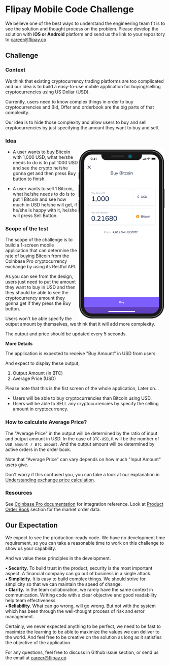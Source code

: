 # Flipay Mobile Code Challenge

We believe one of the best ways to understand the engineering team fit is to see the solution and thought process on the problem. Please develop the solution with **iOS or Android** platform and send us the link to your repository to career@flipay.co

## Challenge

### Context

We think that existing cryptocurrency trading platforms are too complicated and our idea is to build a easy-to-use mobile application for buying/selling cryptocurrencies using US Dollar (USD). 

Currently, users need to know complex things in order to buy cryptocurrencies and Bid, Offer and orderbook are the big parts of that complexity.  

Our idea is to hide those complexity and allow users to buy and sell cryptocurrencies by just specifying the amount they want to buy and sell.

### Idea

<img align="right" width="275" height="537" src="./images/mobile-mockup-screen.png">

- A user wants to buy Bitcoin with 1,000 USD, what he/she needs to do is to put 1000 USD and see the crypto he/she gonna get and then press Buy button to finish.

- A user wants to sell 1 Bitcoin, what he/she needs to do is to put 1 Bitcoin and see how much in USD he/she will get, if he/she is happy with it, he/she will press Sell Button.


### Scope of the test

The scope of the challenge is to build a 1-screen mobile application that can determine the rate of buying Bitcoin from the Coinbase Pro cryptocurrency exchange by using its Restful API.

As you can see from the design, users just need to put the amount they want to buy in USD and then they should be able to see the cryptocurrency amount they gonna get if they press the Buy button.

Users won't be able specify the output amount by themselves, we think that it will add more complexity. 

The output and price should be updated every 5 seconds.

**More Details**

The application is expected to receive "Buy Amount" in USD from users.  

And expect to display these output,

1. Output Amount (in BTC)
2. Average Price (USD)

Please note that this is the fist screen of the whole application, Later on...
- Users will be able to buy cryptocurrencies than Bitcoin using USD.
- Users will be able to SELL any cryptocurrencies by specify the selling amount in cryptocurrency.

### How to calculate Average Price?

The "Average Price" in the output will be determined by the ratio of input and output amount in USD. In the case of `BTC-USD`, it will be the number of `USD amount / BTC amount`. And the output amount will be determined by active orders in the order book.

Note that "Average Price" can vary depends on how much "Input Amount" users give.

Don't worry if this confused you, you can take a look at our explanation in [Understanding exchange price calculation](./docs/understanding-exchange-price.md).

### Resources

See [Coinbase Pro documentation](https://docs.pro.coinbase.com) for integration reference. Look at [Product Order Book](https://docs.pro.coinbase.com/#get-product-order-book) section for the market order data.

## Our Expectation

We expect to see the production-ready code. We have no development time requirement, so you can take a reasonable time to work on this challenge to show us your capability.

And we value these principles in the development.

**• Security.** To build trust in the product, security is the most important aspect. A financial company can go out of business in a single attack.  
**• Simplicity.** It is easy to build complex things. We should strive for simplicity so that we can maintain the speed of change.  
**• Clarity.** In the team collaboration, we rarely have the same context in communication. Writing code with a clear objective and good readability help team effectiveness.  
**• Reliability.** What can go wrong, will go wrong. But not with the system which has been through the well-thought process of risk and error management.

Certainly, we never expected anything to be perfect, we need to be fast to maximize the learning to be able to maximize the values we can deliver to the world. And feel free to be creative on the solution as long as it satisfies the objective of the application.

For any questions, feel free to discuss in Github issue section, or send us the email at career@flipay.co
